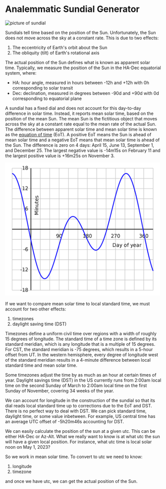 Analemmatic Sundial Generator
==============================

<img src="docs/source/_static/sundial.jpg" width="500" alt="picture of sundial">

Sundials tell time based on the position of the Sun. Unfortunately, the Sun does not move
across the sky at a constant rate. This is due to two effects:
1. The eccentricity of Earth's orbit about the Sun
2. The obliquity (tilt) of Earth's rotational axis

The actual position of the Sun defines what is known as apparent solar time. Typically, we
measure the position of the Sun in the HA-Dec equatorial system, where:
- HA: hour angle, measured in hours between -12h and +12h with 0h corresponding to solar transit
- Dec: declination, measured in degrees between -90d and +90d with 0d corresponding to equatorial plane

A sundial has a fixed dial and does not account for this day-to-day difference in solar time. Instead,
it reports mean solar time, based on the position of the mean Sun. The mean Sun is the fictitious object
that moves across the sky at a constant rate equal to the mean rate of the actual Sun. The difference between
apparent solar time and mean solar time is known as the 
[equation of time](https://en.wikipedia.org/wiki/Equation_of_time) (EoT). A positive EoT means the Sun is
ahead of mean solar time and a negative EoT means that mean solar time is ahead of the Sun. The difference is zero
on 4 days: April 15, June 13, September 1, and December 25. The largest negative value is -14m15s on February 11
and the largest positive value is +16m25s on November 3.

<img src="docs/source/_static/Equation_of_time.png" width="500" alt="equation of time">

If we want to compare mean solar time to local standard time, we must account for two other effects:
1. timezones
2. daylight saving time (DST)

Timezones define a uniform civil time over regions with a width of roughly 15 degrees
of longitude. The standard time of a time zone is defined by its standard meridian, which is any longitude
that is a multiple of 15 degrees. For CST, the standard meridian is -75 degrees, which results in a 5-hour
offset from UT. In the western hemisphere, every degree of longitude west of the standard meridian results in
a 4-minute difference between local standard time and mean solar time. 

Some timezones adjust the time by as much as an hour at certain times of year.
Daylight savings time (DST) in the US currently runs from 2:00am local time on the
second Sunday of March to 2:00am local time on the first Sunday of November, covering
34 weeks of the year. 

We can account for longitude in the construction of the sundial so that its dial reads 
local standard time up to corrections due to the EoT and DST. There is no perfect way to deal with DST.
We can pick standard time, daylight time, or some value inbetween. For example, US central time has
an average UTC offset of -5h20m46s accounting for DST.


We can easily calculate the position of the sun at a given utc. This can be either HA-Dec or Az-Alt.
What we really want to know is at what utc the sun will have a given local position. For instance,
what utc time is local solar noon on May 1, 2023? 

So we work in mean solar time. To convert to utc we need to know:
1. longitude
2. timezone

and once we have utc, we can get the actual position of the Sun. 
